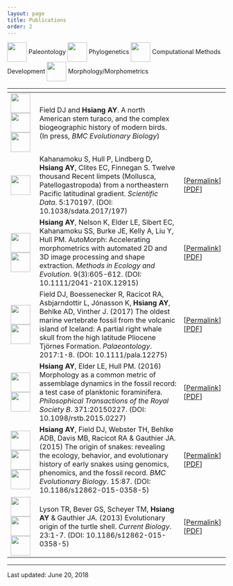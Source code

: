 ```yaml
---
layout: page
title: Publications
order: 2
---
```

<pm>
<img src="../logos/paleontology-icon.png" height="45" style="vertical-align:middle;"> Paleontology
<img src="../logos/phylogenetics-icon.png" height="45" style="vertical-align:middle;"> Phylogenetics
<img src="../logos/computational-icon.png" height="45" style="vertical-align:middle;"> Computational Methods Development
<img src="../logos/morphology-icon.png" height="45" style="vertical-align:middle;"> Morphology/Morphometrics
</pm>

<br />

<table class="alternating">
  <thead>
    <th class="row-icon"></th>
    <th class="row-pub"></th>
    <th class="row-links"></th>
  </thead>
  <tbody>
    <tr>
    <td>
      <img src="../logos/morphology-icon.png" height="45">
      <img src="../logos/paleontology-icon.png" height="45">
      <img src="../logos/phylogenetics-icon.png" height="45">
    </td>
    <td>
      Field DJ and <strong>Hsiang AY</strong>. A north American stem turaco, and the complex biogeographic history of modern birds. (In press, <em>BMC Evolutionary Biology</em>)
    </td>
    <td>
      <!--[<a href="" target="_blank">Permalink</a>][<a href="" target="_blank">PDF</a>]-->
    </td>
    </tr>
    <tr>
      <td>
        <img src="../logos/morphology-icon.png" height="45">
      </td>
      <td>
        Kahanamoku S, Hull P, Lindberg D, <strong>Hsiang AY</strong>, Clites EC, Finnegan S. Twelve thousand Recent limpets (Mollusca, Patellogastropoda) from a northeastern Pacific latitudinal gradient. <em>Scientific Data</em>. 5:170197. (DOI: 10.1038/sdata.2017/197)
      </td>
      <td>
        [<a href="https://www.nature.com/articles/sdata2017197" target="_blank">Permalink</a>][<a href="../pdfs/Kahanamoku-etal-2018_ScientificData_LimpetDataSet.pdf" target="_blank">PDF</a>]
      </td>
    </tr>
    <tr>
      <td>
        <img src="../logos/computational-icon.png" height="45">
        <img src="../logos/morphology-icon.png" height="45">
      </td>
      <td>
        <strong>Hsiang AY</strong>, Nelson K, Elder LE, Sibert EC, Kahanamoku SS, Burke JE, Kelly A, Liu Y, Hull PM. AutoMorph: Accelerating morphometrics with automated 2D and 3D image processing and shape extraction. <em>Methods in Ecology and Evolution</em>. 9(3):605-612. (DOI: 10.1111/2041-210X.12915)
      </td>
      <td>
        [<a href="https://onlinelibrary.wiley.com/doi/10.1111/2041-210X.12915/abstract" target="_blank">Permalink</a>][<a href="../pdfs/Hsiang-etal-2017_MEE_AutoMorph.pdf" target="_blank">PDF</a>]
      </td>
    </tr>
    <tr>
      <td>
        <img src="../logos/paleontology-icon.png" height="45">
        <img src="../logos/morphology-icon.png" height="45">
      </td>
      <td>
        Field DJ, Boessenecker R, Racicot RA, Asbjarndottir L, Jónasson K, <strong>Hsiang AY</strong>, Behlke AD, Vinther J. (2017) The oldest marine vertebrate fossil from the volcanic island of Iceland: A partial right whale skull from the high latitude Pliocene Tjörnes Formation. <em>Palaeontology</em>. 2017:1-8. (DOI: 10.1111/pala.12275)
      </td>
      <td>
        [<a href="https://onlinelibrary.wiley.com/doi/10.1111/pala.12275/full" target="_blank">Permalink</a>][<a href="../pdfs/Field-etal-2017_Palaeontology_IcelandicWhale.pdf" target="_blank">PDF</a>]
      </td>
    </tr>
    <tr>
      <td>
        <img src="../logos/computational-icon.png" height="45">
        <img src="../logos/morphology-icon.png" height="45">
      </td>
      <td>
        <strong>Hsiang AY</strong>, Elder LE, Hull PM. (2016) Morphology as a common metric of assemblage dynamics in the fossil record: a test case of planktonic foraminifera. <em>Philosophical Transactions of the Royal Society B</em>. 371:20150227. (DOI: 10.1098/rstb.2015.0227)
      </td>
      <td>
        [<a href="https://rstb.royalsocietypublishing.org/content/371/1691/20150227.long" target="_blank">Permalink</a>][<a href="../pdfs/Hsiang-etal-2016_PhilTransRoySocB_3DMorphospace.pdf" target="_blank">PDF</a>]
      </td>
    </tr>
    <tr>
      <td>
        <img src="../logos/phylogenetics-icon.png" height="45">
        <img src="../logos/morphology-icon.png" height="45">
        <img src="../logos/paleontology-icon.png" height="45">
      </td>
      <td>
        <strong>Hsiang AY</strong>, Field DJ, Webster TH, Behlke ADB, Davis MB, Racicot RA & Gauthier JA. (2015) The origin of snakes: revealing the ecology, behavior, and evolutionary history of early snakes using genomics, phenomics, and the fossil record. <em>BMC Evolutionary Biology</em>. 15:87. (DOI: 10.1186/s12862-015-0358-5)
      </td>
      <td>
        [<a href="https://bmcevolbiol.biomedcentral.com/articles/10.1186/s12862-015-0358-5" target="_blank">Permalink</a>][<a href="../pdfs/Hsiang-etal-2015_BMCEvolBiol_Snakes.pdf" target="_blank">PDF</a>]
      </td>
    </tr>
    <tr>
      <td>
        <img src="../logos/morphology-icon.png" height="45">
        <img src="../logos/paleontology-icon.png" height="45">
        <img src="../logos/phylogenetics-icon.png" height="45">
      </td>
      <td>
        Lyson TR, Bever GS, Scheyer TM, <strong>Hsiang AY</strong> & Gauthier JA. (2013) Evolutionary origin of the turtle shell. <em>Current Biology</em>. 23:1-7. (DOI: 10.1186/s12862-015-0358-5)
      </td>
      <td>
        [<a href="https://www.cell.com/current-biology/abstract/S0960-9822(13)00566-6" target="_blank">Permalink</a>][<a href="../pdfs/Lyson-etal-2013_CurrBiol_OriginTurtleShell.pdf" target="_blank">PDF</a>]
      </td>
    </tr>
  </tbody>
</table>

<hr>
<pm>Last updated: June 20, 2018</pm>
